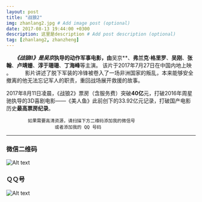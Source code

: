 ```yaml
---
layout: post
title: "战狼2"
img: zhanlang2.jpg # Add image post (optional)
date: 2017-08-13 19:44:00 +0300
description: 这里是description # Add post description (optional)
tag: [zhanlang2, zhanzheng]
---
```

　　***《战狼Ⅱ》***是**吴京**执导的动作军事电影，由**吴京**、**弗兰克·格里罗**、**吴刚**、**张翰**、**卢靖姗**、**淳于珊珊**、**丁海峰**等主演。 该片于2017年7月27日在中国内地上映 。
　　
      影片讲述了脱下军装的冷锋被卷入了一场非洲国家的叛乱，本来能够安全撤离的他无法忘记军人的职责，重回战场展开救援的故事。
      
2017年8月11日凌晨，《战狼2》票房（含服务费）突破**40亿**元，打破2016年周星驰执导的3D喜剧电影——《美人鱼》此前创下的33.92亿元记录，打破国产电影历史**最高票房纪录**。

			如果需要高清资源，请扫描下方二维码添加我的微信号
					  或者添加我的 QQ 号码
					  
---
### 微信二维码
![Alt text](./img/wechat_qrcode.jpg)


### ＱＱ号
![Alt text](./img/qq_number.jpg)


